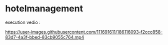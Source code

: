 # hotelmanagement
execution vedio :


https://user-images.githubusercontent.com/111691611/186116093-f2ccc858-83d7-4a3f-bbed-83cb9055c764.mp4


